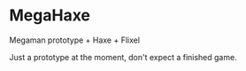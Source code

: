 MegaHaxe
========

Megaman prototype + Haxe + Flixel

Just a prototype at the moment, don't expect a finished game.
